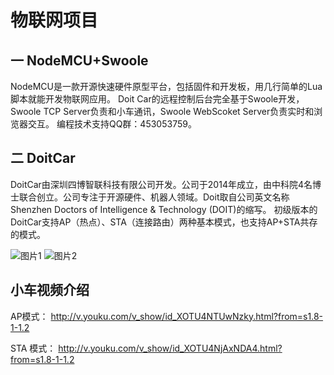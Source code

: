 # 物联网项目

一 NodeMCU+Swoole
-----
NodeMCU是一款开源快速硬件原型平台，包括固件和开发板，用几行简单的Lua脚本就能开发物联网应用。
Doit Car的远程控制后台完全基于Swoole开发，Swoole TCP Server负责和小车通讯，Swoole  WebScoket Server负责实时和浏览器交互。
编程技术支持QQ群：453053759。

二 DoitCar
------
DoitCar由深圳四博智联科技有限公司开发。公司于2014年成立，由中科院4名博士联合创立。公司专注于开源硬件、机器人领域。Doit取自公司英文名称Shenzhen Doctors of Intelligence & Technology (DOIT)的缩写。
初级版本的DoitCar支持AP（热点）、STA（连接路由）两种基本模式，也支持AP+STA共存的模式。

![图片1](http://www.swoole.com/static/uploads//user_images/201506/16/504480679084.jpg)
![图片2](http://www.swoole.com/static/uploads//user_images/201506/16/506450744968.jpg)

小车视频介绍
---- 
AP模式：
<http://v.youku.com/v_show/id_XOTU4NTUwNzky.html?from=s1.8-1-1.2>

STA 模式：
<http://v.youku.com/v_show/id_XOTU4NjAxNDA4.html?from=s1.8-1-1.2>
